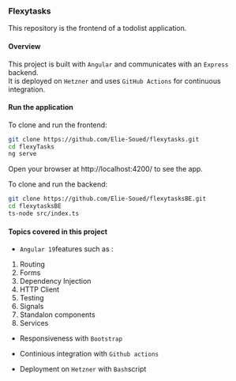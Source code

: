 ### Flexytasks

This repository is the frontend of a todolist application.

#### Overview

This project is built with `Angular` and communicates with an `Express` backend.  
It is deployed on `Hetzner` and uses `GitHub Actions` for continuous integration.

#### Run the application

To clone and run the frontend:

```bash
git clone https://github.com/Elie-Soued/flexytasks.git
cd flexyTasks
ng serve

```

Open your browser at http://localhost:4200/ to see the app.  



To clone and run the backend:

```bash
git clone https://github.com/Elie-Soued/flexytasksBE.git
cd flexytasksBE
ts-node src/index.ts

```


#### Topics covered in this project

- `Angular 19`features such as :

1. Routing
2. Forms
3. Dependency Injection
4. HTTP Client
5. Testing
6. Signals
7. Standalon components
8. Services


- Responsiveness with `Bootstrap`

- Continious integration with `Github actions`


- Deployment on `Hetzner` with `Bash`script








